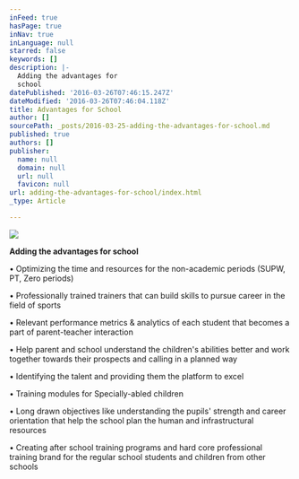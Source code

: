 ```yaml
---
inFeed: true
hasPage: true
inNav: true
inLanguage: null
starred: false
keywords: []
description: |-
  Adding the advantages for
  school
datePublished: '2016-03-26T07:46:15.247Z'
dateModified: '2016-03-26T07:46:04.118Z'
title: Advantages for School
author: []
sourcePath: _posts/2016-03-25-adding-the-advantages-for-school.md
published: true
authors: []
publisher:
  name: null
  domain: null
  url: null
  favicon: null
url: adding-the-advantages-for-school/index.html
_type: Article

---
```

![](https://s3-us-west-2.amazonaws.com/the-grid-img/p/3d7ee08eb0176b0c6de0ff4624e5bfeb70894821.jpg)

**Adding the advantages for
school**

• Optimizing the time and
resources for the non-academic periods (SUPW, PT, Zero periods)

• Professionally trained trainers
that can build skills to pursue career in the field of sports

• Relevant performance metrics
& analytics of each student that becomes a part of parent-teacher
interaction

• Help parent and school
understand the children's abilities better and work together towards their
prospects and calling in a planned way

• Identifying the talent and
providing them the platform to excel

• Training modules for
Specially-abled children

• Long drawn objectives like
understanding the pupils' strength and career orientation that help the school
plan the human and infrastructural resources

• Creating after school training programs and hard
core professional training brand for the regular school students and children
from other schools